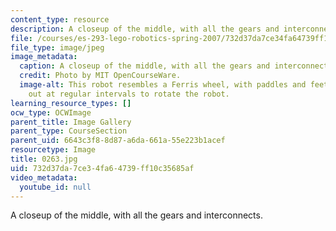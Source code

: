 ```yaml
---
content_type: resource
description: A closeup of the middle, with all the gears and interconnects.
file: /courses/es-293-lego-robotics-spring-2007/732d37da7ce34fa64739ff10c35685af_0263.jpg
file_type: image/jpeg
image_metadata:
  caption: A closeup of the middle, with all the gears and interconnects.
  credit: Photo by MIT OpenCourseWare.
  image-alt: This robot resembles a Ferris wheel, with paddles and feet extending
    out at regular intervals to rotate the robot.
learning_resource_types: []
ocw_type: OCWImage
parent_title: Image Gallery
parent_type: CourseSection
parent_uid: 6643c3f8-8d87-a6da-661a-55e223b1acef
resourcetype: Image
title: 0263.jpg
uid: 732d37da-7ce3-4fa6-4739-ff10c35685af
video_metadata:
  youtube_id: null
---
```

A closeup of the middle, with all the gears and interconnects.

